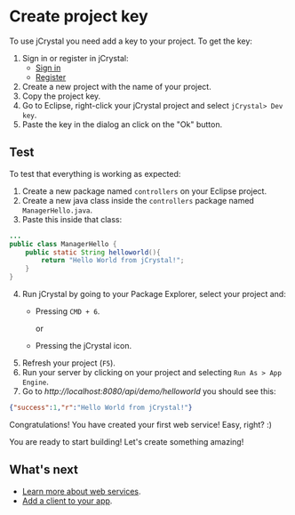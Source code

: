 # Create project key

To use jCrystal you need add a key to your project. To get the key:

1. Sign in or register in jCrystal:
    - [Sign in](https://jcrystal.dev/#/index/login)
    - [Register](https://jcrystal.dev/#/index/registry)
2. Create a new project with the name of your project.
3. Copy the project key.
4. Go to Eclipse, right-click your jCrystal project and select `jCrystal> Dev key`.
5. Paste the key in the dialog an click on the "Ok" button.

## Test

To test that everything is working as expected:
1. Create a new package named `controllers` on your Eclipse project.
2. Create a new java class inside the `controllers` package named `ManagerHello.java`.
3. Paste this inside that class:

```java
...
public class ManagerHello {
	public static String helloworld(){
		return "Hello World from jCrystal!";
	}
}
```
4. Run jCrystal by going to your Package Explorer, select your project and: 
    - Pressing `CMD + 6`.

        or
    - Pressing the jCrystal icon.
5. Refresh your project (`F5`).
6. Run your server by clicking on your project and selecting `Run As > App Engine`.
7. Go to _http://localhost:8080/api/demo/helloworld_ you should see this:
```json
{"success":1,"r":"Hello World from jCrystal!"}
```

Congratulations! You have created your first web service! Easy, right? :)

You are ready to start building! Let's create something amazing! 

## What's next
- [Learn more about web services](../server/webservices.md).
- [Add a client to your app](../clients/general.md).
